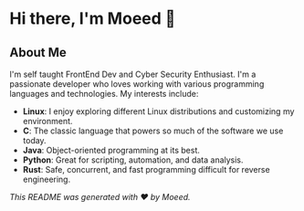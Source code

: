 # Hi there, I'm Moeed 👋

## About Me
I'm self taught FrontEnd Dev and Cyber Security Enthusiast.
I'm a passionate developer who loves working with various programming languages and technologies. My interests include:

- **Linux**: I enjoy exploring different Linux distributions and customizing my environment.
- **C**: The classic language that powers so much of the software we use today.
- **Java**: Object-oriented programming at its best.
- **Python**: Great for scripting, automation, and data analysis.
- **Rust**: Safe, concurrent, and fast programming difficult for reverse engineering.

*This README was generated with ❤️ by Moeed.*
